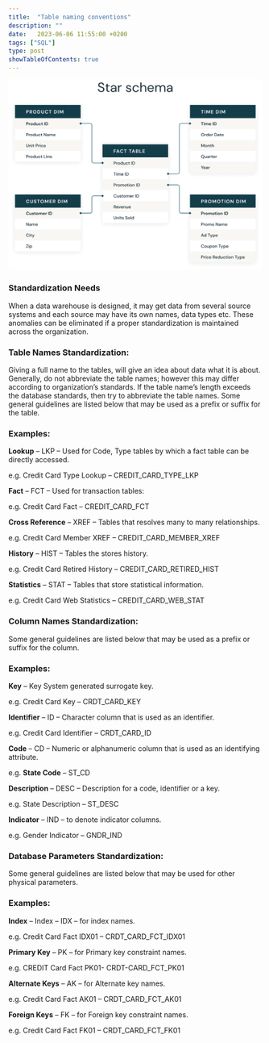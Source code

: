 ```yaml
---
title:  "Table naming conventions"
description: ""
date:   2023-06-06 11:55:00 +0200
tags: ["SQL"]
type: post
showTableOfContents: true
---
```


![Star schema](table-naming-conventions.png)

### Standardization Needs 

When a data warehouse is designed, it may get data from several source systems and each source may have its own names, data types etc. These anomalies can be eliminated if a proper standardization is maintained across the organization.

### Table Names Standardization:

Giving a full name to the tables, will give an idea about data what it is about. Generally, do not abbreviate the table names; however this may differ according to organization’s standards. If the table name’s length exceeds the database standards, then try to abbreviate the table names. Some general guidelines are listed below that may be used as a prefix or suffix for the table.

### Examples:

**Lookup** – LKP – Used for Code, Type tables by which a fact table can be directly accessed.

e.g. Credit Card Type Lookup – CREDIT_CARD_TYPE_LKP

**Fact** – FCT – Used for transaction tables:

e.g. Credit Card Fact – CREDIT_CARD_FCT

**Cross Reference** – XREF – Tables that resolves many to many relationships.

e.g. Credit Card Member XREF – CREDIT_CARD_MEMBER_XREF

**History** – HIST – Tables the stores history.

e.g. Credit Card Retired History – CREDIT_CARD_RETIRED_HIST

**Statistics** – STAT – Tables that store statistical information.

e.g. Credit Card Web Statistics – CREDIT_CARD_WEB_STAT

### Column Names Standardization:

Some general guidelines are listed below that may be used as a prefix or suffix for the column.

### Examples:

**Key** – Key System generated surrogate key.

e.g. Credit Card Key – CRDT_CARD_KEY

**Identifier** – ID – Character column that is used as an identifier.

e.g. Credit Card Identifier – CRDT_CARD_ID

**Code** – CD – Numeric or alphanumeric column that is used as an identifying attribute.

e.g. **State Code** – ST_CD

**Description** – DESC – Description for a code, identifier or a key.

e.g. State Description – ST_DESC

**Indicator** – IND – to denote indicator columns.

e.g. Gender Indicator – GNDR_IND

### Database Parameters Standardization:

Some general guidelines are listed below that may be used for other physical parameters.

### Examples:

**Index** – Index – IDX – for index names.

e.g. Credit Card Fact IDX01 – CRDT_CARD_FCT_IDX01

**Primary Key** – PK – for Primary key constraint names.

e.g. CREDIT Card Fact PK01- CRDT-CARD_FCT_PK01

**Alternate Keys** – AK – for Alternate key names.

e.g. Credit Card Fact AK01 – CRDT_CARD_FCT_AK01

**Foreign Keys** – FK – for Foreign key constraint names.

e.g. Credit Card Fact FK01 – CRDT_CARD_FCT_FK01
